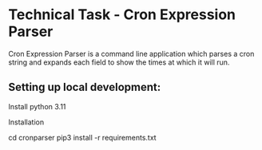 # Technical Task - Cron Expression Parser 
Cron Expression Parser is a command line application which parses a cron string and expands each field to show the times at which it will run.


## Setting up local development:

Install python 3.11

Installation

cd cronparser
pip3 install -r requirements.txt
